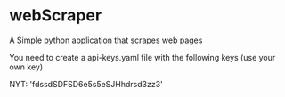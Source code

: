# webScraper
A Simple python application that scrapes web pages

You need to create a api-keys.yaml file with the following keys (use your own key)

NYT: 'fdssdSDFSD6e5s5eSJHhdrsd3zz3'